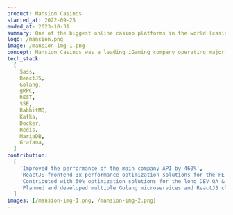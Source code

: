 ```yaml
---
product: Mansion Casinos
started_at: 2022-09-25
ended_at: 2023-10-31
summary: One of the biggest online casino platforms in the world (casino.com)
logo: /mansion.png
image: /mansion-img-1.png
concept: Mansion Casinos was a leading iGaming company operating major brands including casino.com, MansionCasino, and SlotsHeaven. The platform integrated with Playtech's game mechanics while managing game visualization, real-time data consumption, and compliance-driven game availability across different markets worldwide. The team developed and maintained a CMS for content management, fraud detection systems, and compliance monitoring. The casino.com platform served thousands of daily visitors with APIs handling millions of requests daily, built on a microservices architecture using Kafka, RabbitMQ, Redis, and Golang backend with ReactJS frontend.
tech_stack:
  [
    Sass,
    ReactJS,
    Golang,
    gRPC,
    REST,
    SSE,
    RabbitMQ,
    Kafka,
    Docker,
    Redis,
    MariaDB,
    Grafana,
  ]
contribution:
  [
    'Improved the performance of the main company API by 460%',
    'ReactJS frontend 3x performance optimization solutions for the FE provider of one of our websites',
    'Contributed with 50% optimization solutions for the long DEV QA & Design team efforts around specific task.',
    'Planned and developed multiple Golang microservices and ReactJS clients.',
  ]
images: [/mansion-img-1.png, /mansion-img-2.png]
---
```

